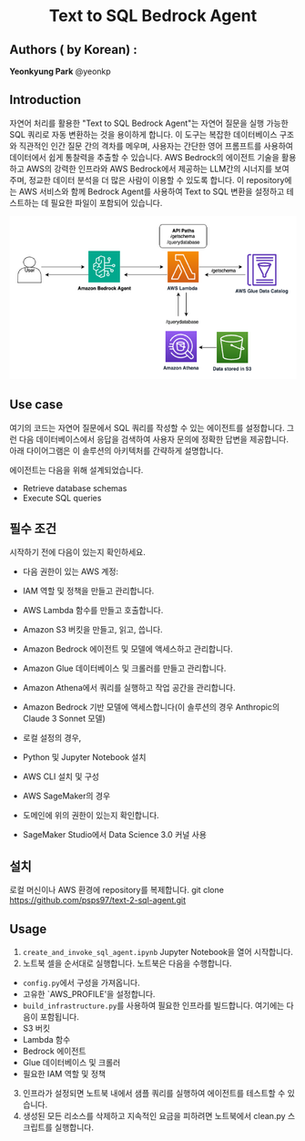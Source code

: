 <h1 align="center">Text to SQL Bedrock Agent</h1>


## Authors ( by Korean) :
**Yeonkyung Park** @yeonkp

## Introduction
자연어 처리를 활용한 "Text to SQL Bedrock Agent"는 자연어 질문을 실행 가능한 SQL 쿼리로 자동 변환하는 것을 용이하게 합니다. 
이 도구는 복잡한 데이터베이스 구조와 직관적인 인간 질문 간의 격차를 메우며, 사용자는 간단한 영어 프롬프트를 사용하여 데이터에서 쉽게 통찰력을 추출할 수 있습니다. 
AWS Bedrock의 에이전트 기술을 활용하고 
AWS의 강력한 인프라와 AWS Bedrock에서 제공하는 LLM간의 시너지를 보여주며, 정교한 데이터 분석을 더 많은 사람이 이용할 수 있도록 합니다.
이 repository에는 AWS 서비스와 함께 Bedrock Agent를 사용하여 Text to SQL 변환을 설정하고 테스트하는 데 필요한 파일이 포함되어 있습니다.

![sequence-flow-agent](images/text-to-sql-architecture-Athena.png)

## Use case
여기의 코드는 자연어 질문에서 SQL 쿼리를 작성할 수 있는 에이전트를 설정합니다. 
그런 다음 데이터베이스에서 응답을 검색하여 사용자 문의에 정확한 답변을 제공합니다. 
아래 다이어그램은 이 솔루션의 아키텍처를 간략하게 설명합니다.

에이전트는 다음을 위해 설계되었습니다.
- Retrieve database schemas
- Execute SQL queries


## 필수 조건

시작하기 전에 다음이 있는지 확인하세요.
- 다음 권한이 있는 AWS 계정:
- IAM 역할 및 정책을 만들고 관리합니다.
- AWS Lambda 함수를 만들고 호출합니다.
- Amazon S3 버킷을 만들고, 읽고, 씁니다.
- Amazon Bedrock 에이전트 및 모델에 액세스하고 관리합니다.
- Amazon Glue 데이터베이스 및 크롤러를 만들고 관리합니다.
- Amazon Athena에서 쿼리를 실행하고 작업 공간을 관리합니다.
- Amazon Bedrock 기반 모델에 액세스합니다(이 솔루션의 경우 Anthropic의 Claude 3 Sonnet 모델)

- 로컬 설정의 경우, 
- Python 및 Jupyter Notebook 설치
- AWS CLI 설치 및 구성
- AWS SageMaker의 경우 
- 도메인에 위의 권한이 있는지 확인합니다.
- SageMaker Studio에서 Data Science 3.0 커널 사용

## 설치 
로컬 머신이나 AWS 환경에 repository를 복제합니다.
git clone https://github.com/psps97/text-2-sql-agent.git

## Usage

1. `create_and_invoke_sql_agent.ipynb` Jupyter Notebook을 열어 시작합니다.
2. 노트북 셀을 순서대로 실행합니다. 노트북은 다음을 수행합니다.
- `config.py`에서 구성을 가져옵니다.
- 고유한 `AWS_PROFILE'을 설정합니다.
- `build_infrastructure.py`를 사용하여 필요한 인프라를 빌드합니다. 여기에는 다음이 포함됩니다.
- S3 버킷
- Lambda 함수
- Bedrock 에이전트
- Glue 데이터베이스 및 크롤러
- 필요한 IAM 역할 및 정책
3. 인프라가 설정되면 노트북 내에서 샘플 쿼리를 실행하여 에이전트를 테스트할 수 있습니다.
4. 생성된 모든 리소스를 삭제하고 지속적인 요금을 피하려면 노트북에서 clean.py 스크립트를 실행합니다.

